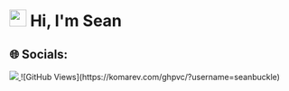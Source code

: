 # <img src="https://github.com/seanbuckle/seanbuckle/assets/39621011/a102e79f-6a9e-494b-b7ab-4ff3707c77e7" width="30px"> Hi, I'm Sean
## 🌐 Socials:
<a href="https://www.linkedin.com/in/seanbuckle/" target="_blank">
<img src="https://img.shields.io/badge/Linkedin-0A66C2?style=for-the-badge&logo=linkedin&logoColor=white">
</a>
![GitHub Views](https://komarev.com/ghpvc/?username=seanbuckle)



